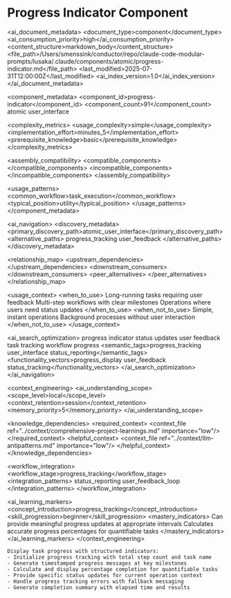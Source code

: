 # Progress Indicator Component

<!-- AI_METADATA_START -->
<ai_document_metadata>
  <document_type>component</document_type>
  <ai_consumption_priority>high</ai_consumption_priority>
  <content_structure>markdown_body</content_structure>
  <file_path>/Users/smenssink/conductor/repo/claude-code-modular-prompts/lusaka/.claude/components/atomic/progress-indicator.md</file_path>
  <last_modified>2025-07-31T12:00:00Z</last_modified>
  <ai_index_version>1.0</ai_index_version>
</ai_document_metadata>

<component_metadata>
  <component_id>progress-indicator</component_id>
  <component_count>91</component_count>
  <category>atomic</category>
  <subcategory>user_interface</subcategory>
  
  <complexity_metrics>
    <usage_complexity>simple</usage_complexity>
    <implementation_effort>minutes_5</implementation_effort>
    <prerequisite_knowledge>basic</prerequisite_knowledge>
  </complexity_metrics>
  
  <assembly_compatibility>
    <compatible_components>
      <component ref="workflow-coordinator" strength="strong"/>
      <component ref="task-summary" strength="strong"/>
      <component ref="error-handler" strength="strong"/>
      <component ref="state-manager" strength="medium"/>
      <component ref="completion-tracker" strength="medium"/>
    </compatible_components>
    <incompatible_components>
      <component ref="user-confirmation" reason="conflicting_user_interface_patterns"/>
    </incompatible_components>
  </assembly_compatibility>
  
  <usage_patterns>
    <common_workflow>task_execution</common_workflow>
    <typical_position>utility</typical_position>
  </usage_patterns>
</component_metadata>

<ai_navigation>
  <discovery_metadata>
    <primary_discovery_path>atomic_user_interface</primary_discovery_path>
    <alternative_paths>
      <path>progress_tracking</path>
      <path>user_feedback</path>
    </alternative_paths>
  </discovery_metadata>
  
  <relationship_map>
    <upstream_dependencies>
      <file type="component" ref="workflow-coordinator" relation="progress_source"/>
      <file type="component" ref="state-manager" relation="state_monitoring"/>
    </upstream_dependencies>
    <downstream_consumers>
      <file type="user_interface" ref="display" relation="progress_display"/>
      <file type="component" ref="task-summary" relation="completion_reporting"/>
    </downstream_consumers>
    <peer_alternatives>
      <file type="component" ref="completion-tracker" similarity="0.60"/>
    </peer_alternatives>
  </relationship_map>
  
  <usage_context>
    <when_to_use>
      <scenario>Long-running tasks requiring user feedback</scenario>
      <scenario>Multi-step workflows with clear milestones</scenario>
      <scenario>Operations where users need status updates</scenario>
    </when_to_use>
    <when_not_to_use>
      <scenario>Simple, instant operations</scenario>
      <scenario>Background processes without user interaction</scenario>
    </when_not_to_use>
  </usage_context>
  
  <ai_search_optimization>
    <keywords>progress indicator status updates user feedback task tracking workflow progress</keywords>
    <semantic_tags>progress_tracking user_interface status_reporting</semantic_tags>
    <functionality_vectors>progress_display user_feedback status_tracking</functionality_vectors>
  </ai_search_optimization>
</ai_navigation>

<context_engineering>
  <ai_understanding_scope>
    <scope_level>local</scope_level>
    <context_retention>session</context_retention>
    <memory_priority>5</memory_priority>
  </ai_understanding_scope>
  
  <knowledge_dependencies>
    <required_context>
      <context_file ref="../context/comprehensive-project-learnings.md" importance="low"/>
    </required_context>
    <helpful_context>
      <context_file ref="../context/llm-antipatterns.md" importance="low"/>
    </helpful_context>
  </knowledge_dependencies>
  
  <workflow_integration>
    <workflow_stage>progress_tracking</workflow_stage>
    <integration_patterns>
      <pattern>status_reporting</pattern>
      <pattern>user_feedback_loop</pattern>
    </integration_patterns>
  </workflow_integration>
  
  <ai_learning_markers>
    <concept_introduction>progress_tracking</concept_introduction>
    <skill_progression>beginner</skill_progression>
    <mastery_indicators>
      <indicator>Can provide meaningful progress updates at appropriate intervals</indicator>
      <indicator>Calculates accurate progress percentages for quantifiable tasks</indicator>
    </mastery_indicators>
  </ai_learning_markers>
</context_engineering>
<!-- AI_METADATA_END -->

```
Display task progress with structured indicators:
- Initialize progress tracking with total step count and task name
- Generate timestamped progress messages at key milestones
- Calculate and display percentage completion for quantifiable tasks
- Provide specific status updates for current operation context
- Handle progress tracking errors with fallback messaging
- Generate completion summary with elapsed time and results
```